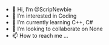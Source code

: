 - 👋 Hi, I’m @ScripNewbie
- 👀 I’m interested in Coding
- 🌱 I’m currently learning C++, C#
- 💞️ I’m looking to collaborate on None
- 📫 How to reach me ...

<!---
ScripNewbie/ScripNewbie is a ✨ special ✨ repository because its `README.md` (this file) appears on your GitHub profile.
You can click the Preview link to take a look at your changes.
--->
